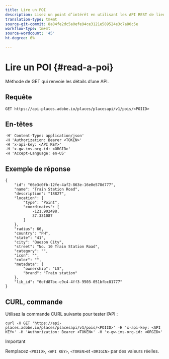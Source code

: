 ```yaml
---
title: Lire un POI
description: Lisez un point d’intérêt en utilisant les API REST de lieux.
translation-type: tm+mt
source-git-commit: 8a84fe2dc5a0efe94ce3121e589524e3c7a80c5e
workflow-type: tm+mt
source-wordcount: '45'
ht-degree: 6%

---
```



# Lire un POI {#read-a-poi}

Méthode de GET qui renvoie les détails d’une API.

## Requête

```text
GET https://api-places.adobe.io/places/placesapi/v1/pois/<POIID>
```

## En-têtes

```text
-H' Content-Type: application/json'  
-H 'Authorization: Bearer <TOKEN>'  
-H 'x-api-key: <API KEY>'  
-H 'x-gw-ims-org-id: <ORGID>'  
-H 'Accept-Language: en-US'
```

## Exemple de réponse

```text
{
    "id": "66e3c0fb-12fe-4af2-863e-16e0e578d777",
    "name": "Train Station Road",
    "description": "18827",
    "location": {
        "type": "Point",
        "coordinates": [
            -121.902498,
            37.331087
        ]
    },
    "radius": 66,
    "country": "PH",
    "state": "41",
    "city": "Quezon City",
    "street": "No. 10 Train Station Road",
    "category": "",
    "icon": "",
    "color": "",
    "metadata": {
        "ownership": "LS",
        "brand": "Train station"
    },
    "lib_id": "6efd87bc-c9c4-4ff3-9503-051bfbc81777"
}
```

## CURL, commande

Utilisez la commande CURL suivante pour tester l’API :

```text
curl -X GET 'https://api-places.adobe.io/places/placesapi/v1/pois/<POIID>' -H 'x-api-key: <API KEY>' -H 'Authorization: Bearer <TOKEN>' -H 'x-gw-ims-org-id: <ORGID>'
```

>[!IMPORTANT]
>
>Remplacez `<POIID>`, `<API KEY>`, `<TOKEN>`et `<ORIGIN>` par des valeurs réelles.

